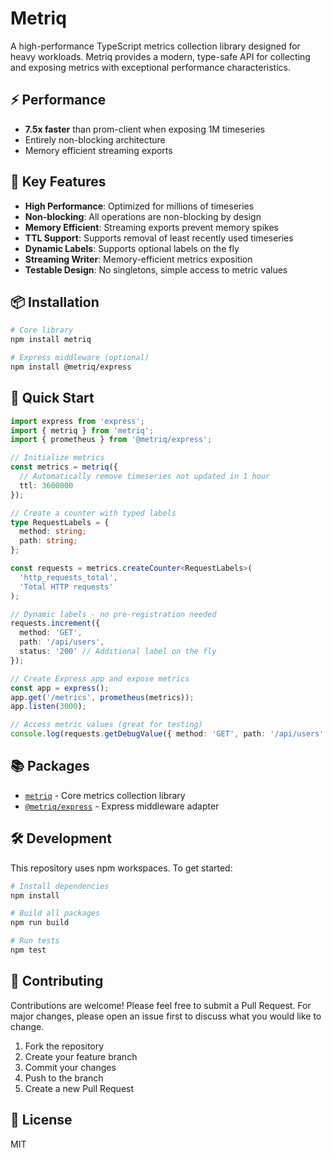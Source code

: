 # Metriq

A high-performance TypeScript metrics collection library designed for heavy workloads. Metriq provides a modern, type-safe API for collecting and exposing metrics with exceptional performance characteristics.

## ⚡ Performance

- **7.5x faster** than prom-client when exposing 1M timeseries
- Entirely non-blocking architecture
- Memory efficient streaming exports

## 🔑 Key Features

- **High Performance**: Optimized for millions of timeseries
- **Non-blocking**: All operations are non-blocking by design
- **Memory Efficient**: Streaming exports prevent memory spikes
- **TTL Support**: Supports removal of least recently used timeseries
- **Dynamic Labels**: Supports optional labels on the fly
- **Streaming Writer**: Memory-efficient metrics exposition
- **Testable Design**: No singletons, simple access to metric values

## 📦 Installation

```bash
# Core library
npm install metriq

# Express middleware (optional)
npm install @metriq/express
```

## 🚀 Quick Start

```typescript
import express from 'express';
import { metriq } from 'metriq';
import { prometheus } from '@metriq/express';

// Initialize metrics
const metrics = metriq({
  // Automatically remove timeseries not updated in 1 hour
  ttl: 3600000
});

// Create a counter with typed labels
type RequestLabels = {
  method: string;
  path: string;
};

const requests = metrics.createCounter<RequestLabels>(
  'http_requests_total',
  'Total HTTP requests'
);

// Dynamic labels - no pre-registration needed
requests.increment({ 
  method: 'GET', 
  path: '/api/users',
  status: '200' // Additional label on the fly
});

// Create Express app and expose metrics
const app = express();
app.get('/metrics', prometheus(metrics));
app.listen(3000);

// Access metric values (great for testing)
console.log(requests.getDebugValue({ method: 'GET', path: '/api/users' }));
```

## 📚 Packages

- [`metriq`](metriq/README.md) - Core metrics collection library
- [`@metriq/express`](adapters/express/README.md) - Express middleware adapter

## 🛠️ Development

This repository uses npm workspaces. To get started:

```bash
# Install dependencies
npm install

# Build all packages
npm run build

# Run tests
npm test
```

## 🤝 Contributing

Contributions are welcome! Please feel free to submit a Pull Request. For major changes, please open an issue first to discuss what you would like to change.

1. Fork the repository
2. Create your feature branch
3. Commit your changes
4. Push to the branch
5. Create a new Pull Request

## 📄 License

MIT
